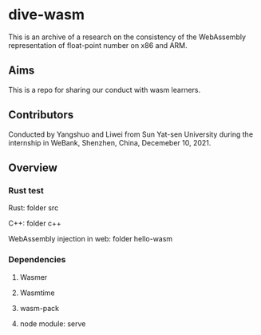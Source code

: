 # dive-wasm
This is an archive of a research on the consistency of the  WebAssembly representation of float-point number on x86 and ARM.

## Aims

This is a repo for sharing our conduct with wasm learners.

## Contributors

Conducted by Yangshuo and Liwei from Sun Yat-sen University during the internship in WeBank, Shenzhen, China, Decemeber 10, 2021.

## Overview

### Rust test

Rust: folder src

C++: folder c++

WebAssembly injection in web: folder hello-wasm

### Dependencies

1. Wasmer

2. Wasmtime

3. wasm-pack

4. node module: serve




